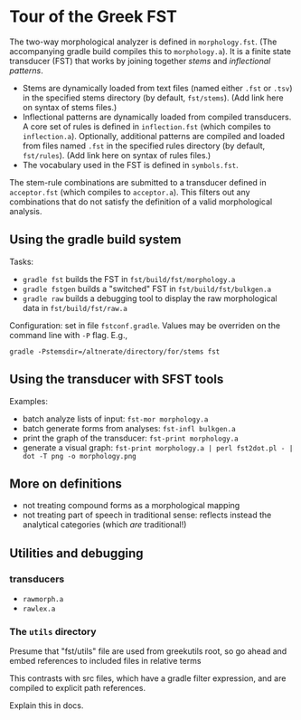 
# Tour of the Greek FST


The two-way morphological analyzer is defined in `morphology.fst`. (The accompanying gradle build compiles this to `morphology.a`).  It is a finite state transducer (FST) that works by joining together *stems* and *inflectional patterns*.


- Stems are dynamically loaded from text files (named either `.fst` or `.tsv`) in the specified stems directory (by default, `fst/stems`).  (Add link here on syntax of stems files.)
- Inflectional patterns are dynamically loaded from compiled transducers.  A core set of rules is defined in `inflection.fst` (which compiles to `inflection.a`).  Optionally, additional patterns are compiled and loaded from files named `.fst` in the specified rules directory (by default, `fst/rules`). (Add link here on syntax of rules files.)
- The vocabulary used in the FST is defined in `symbols.fst`.

The stem-rule combinations are submitted to a transducer defined in `acceptor.fst` (which compiles to `acceptor.a`).  This filters out any combinations that do not satisfy the definition of a valid morphological analysis.





## Using the gradle build system

Tasks:

- `gradle fst` builds the FST in `fst/build/fst/morphology.a`
- `gradle fstgen` builds a "switched" FST in `fst/build/fst/bulkgen.a`
- `gradle raw` builds a debugging tool to display the raw morphological data in `fst/build/fst/raw.a`

Configuration:  set in file `fstconf.gradle`.  Values may be overriden on the command line with `-P` flag. E.g.,

    gradle -Pstemsdir=/altnerate/directory/for/stems fst



## Using the transducer with SFST tools

Examples:

- batch analyze lists of input:  `fst-mor morphology.a`
- batch generate forms from analyses:  `fst-infl bulkgen.a`
- print the graph of the transducer: `fst-print morphology.a`
- generate a visual graph: `fst-print morphology.a | perl fst2dot.pl - | dot -T png -o morphology.png`


## More on definitions

- not treating compound forms as a morphological mapping
- not treating part of speech in traditional sense: reflects instead the analytical categories (which *are* traditional!)

## Utilities and debugging

### transducers

- `rawmorph.a`
- `rawlex.a`

### The `utils` directory

Presume that "fst/utils" file are used from greekutils root, so go ahead and embed references to included files in relative terms

This contrasts with src files, which have a gradle filter expression, and are compiled to explicit path references.

Explain this in docs.
